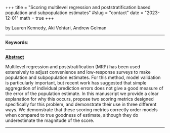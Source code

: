 +++
title = "Scoring multilevel regression and poststratification based population and subpopulation estimates"
#slug = "contact"
date = "2023-12-01"
math = true
+++

by  Lauren Kennedy, Aki Vehtari, Andrew Gelman
___
**Keywords**:  
___
**[Abstract](https://arxiv.org/abs/2312.06334)**

Multilevel regression and poststratification (MRP) has been used extensively to adjust convenience and low-response surveys to make population and subpopulation estimates. For this method, model validation is particularly important, but recent work has suggested that simple aggregation of individual prediction errors does not give a good measure of the error of the population estimate. In this manuscript we provide a clear explanation for why this occurs, propose two scoring metrics designed specifically for this problem, and demonstrate their use in three different ways. We demonstrate that these scoring metrics correctly order models when compared to true goodness of estimate, although they do underestimate the magnitude of the score.
___
